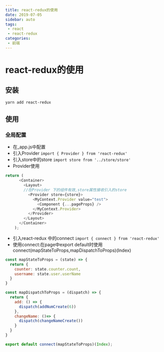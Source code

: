 ```yaml
---
title: react-redux的使用
date: 2019-07-05
sidebar: auto
tags:
 - react
 - react-redux
categories: 
 - 前端
---
```



# react-redux的使用

## 安装
`yarn add react-redux`

## 使用
### 全局配置
* 在_app.js中配置
* 引入Provider
`import { Provider } from 'react-redux'`
* 引入store中的store
`import store from '../store/store'`  
* Provider使用
```js
return (
      <Container>
        <Layout>
        //在Provider 下的组件有效,store属性接收引入的store
          <Provider store={store}>
            <MyContext.Provider value="test">
              <Component {...pageProps} />
            </MyContext.Provider>
          </Provider>
        </Layout>
      </Container>
    );
```
* 引入react-redux 中的connect
`import { connect } from 'react-redux'`
* 使用connect:在page中export default时使用connect(mapStateToProps,mapDispatchToProps)(Index)
```js
const mapStateToProps = (state) => {
  return {
    counter: state.counter.count,
    username: state.user.userName
  }
}

const mapDispatchToProps = (dispatch) => {
  return {
    add: () => {
      dispatch(addNumCreate(6))
    },
    changeName: ()=> {
      dispatch(changeNameCreate())
    }
  }
}

export default connect(mapStateToProps)(Index);
```